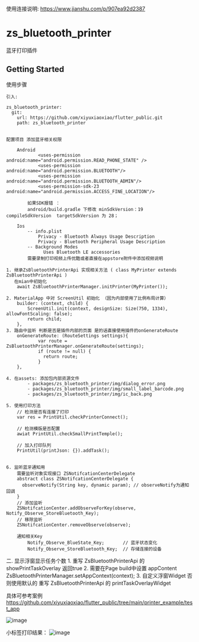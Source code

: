 使用连接说明: https://www.jianshu.com/p/907ea92d2387

# zs_bluetooth_printer

蓝牙打印插件

## Getting Started

使用步骤
    
    引入:
    
    zs_bluetooth_printer:
      git:
        url: https://github.com/xiyuxiaoxiao/flutter_public.git
        path: zs_bluetooth_printer
        

    配置项目 添加蓝牙相关权限

        Android
                <uses-permission android:name="android.permission.READ_PHONE_STATE" />
                <uses-permission android:name="android.permission.BLUETOOTH"/>
                <uses-permission android:name="android.permission.BLUETOOTH_ADMIN"/>
                <uses-permission-sdk-23 android:name="android.permission.ACCESS_FINE_LOCATION"/>

            如果SDK报错 ：
            android/build.gradle 下修改 minSdkVersion：19  compileSdkVersion  targetSdkVersion 为 28；  

        Ios
            -- info.plist
                Privacy - Bluetooth Always Usage Description
                Privacy - Bluetooth Peripheral Usage Description
            -- Background Modes
                  Uses Bluetooth LE accessories
            需要录制打印视频上传优酷或者直接在appstore附件中添加视频说明

    1. 继承ZsBluetoothPrinterApi 实现相关方法 ( class MyPrinter extends ZsBluetoothPrinterApi )
       在mian中初始化
        await ZsBluetoothPrinterManager.initPrinter(MyPrinter());

    2. MaterialApp 中对 ScreenUtil 初始化 （因为内部使用了比例布局计算）
        builder: (context, child) {
            ScreenUtil.init(context, designSize: Size(750, 1334), allowFontScaling: false);
            return child;
        },
    3. 路由中监听 判断是否是插件内部的页面 是的话直接使用插件的onGenerateRoute
        onGenerateRoute: (RouteSettings settings){
                var route = ZsBluetoothPrinterManager.onGenerateRoute(settings);
                if (route != null) {
                  return route;
                }
        },

    4. 在assets: 添加包内部资源文件
            - packages/zs_bluetooth_printer/img/dialog_error.png
            - packages/zs_bluetooth_printer/img/small_label_barcode.png
            - packages/zs_bluetooth_printer/img/ic_back.png

    5. 使用打印方法
        // 检测是否有连接了打印
        var res = PrintUtil.checkPrinterConnect();

        // 检测模版是否配置
        awiat PrintUtil.checkSmallPrintTemple();

        // 加入打印队列
        PrintUtil(printJson: {}).addTask();


    6. 监听蓝牙通知用
        需要监听对象实现接口 ZSNotifcationCenterDelegate
        abstract class ZSNotifcationCenterDelegate {
          observeNotify(String key, dynamic param); // observeNotify为通知回调
        }
        // 添加监听
        ZSNotifcationCenter.addObserveForKey(observe, Notify_Observe_StoreBluetooth_Key);
        // 移除监听
        ZSNotifcationCenter.removeObserve(observe);

        通知相关Key
            Notify_Observe_BlueState_Key;       // 蓝牙状态变化
            Notify_Observe_StoreBluetooth_Key;  // 存储连接的设备

二. 显示浮窗显示任务个数
    1.  重写 ZsBluetoothPrinterApi 的 showPrintTaskOverlay 返回true
    2.  需要在Page build中设置 appContent
        ZsBluetoothPrinterManager.setAppContext(context);
    3.  自定义浮窗Widget 否则使用默认的
            重写 ZsBluetoothPrinterApi 的 printTaskOverlayWidget

具体可参考案例
    https://github.com/xiyuxiaoxiao/flutter_public/tree/main/printer_example/test_app

![image](https://github.com/xiyuxiaoxiao/flutter_public/blob/main/printer_example/任务悬浮.jpg)

小标签打印结果：
![image](https://github.com/xiyuxiaoxiao/flutter_public/blob/main/printer_example/小标签.jpg)


